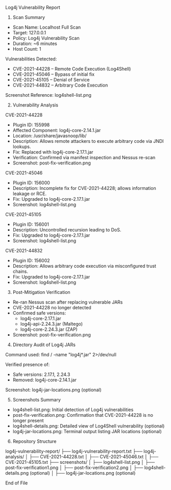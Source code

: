 Log4j Vulnerability Report

1. Scan Summary

- Scan Name: Localhost Full Scan
- Target: 127.0.0.1
- Policy: Log4j Vulnerability Scan
- Duration: ~6 minutes
- Host Count: 1

Vulnerabilities Detected:
- CVE-2021-44228 – Remote Code Execution (Log4Shell)
- CVE-2021-45046 – Bypass of initial fix
- CVE-2021-45105 – Denial of Service
- CVE-2021-44832 – Arbitrary Code Execution

Screenshot Reference: log4shell-list.png

2. Vulnerability Analysis

CVE-2021-44228
- Plugin ID: 155998
- Affected Component: log4j-core-2.14.1.jar
- Location: /usr/share/javasnoop/lib/
- Description: Allows remote attackers to execute arbitrary code via JNDI lookups.
- Fix: Replaced with log4j-core-2.17.1.jar
- Verification: Confirmed via manifest inspection and Nessus re-scan
- Screenshot: post-fix-verification.png

CVE-2021-45046
- Plugin ID: 156000
- Description: Incomplete fix for CVE-2021-44228; allows information leakage or RCE.
- Fix: Upgraded to log4j-core-2.17.1.jar
- Screenshot: log4shell-list.png

CVE-2021-45105
- Plugin ID: 156001
- Description: Uncontrolled recursion leading to DoS.
- Fix: Upgraded to log4j-core-2.17.1.jar
- Screenshot: log4shell-list.png

CVE-2021-44832
- Plugin ID: 156002
- Description: Allows arbitrary code execution via misconfigured trust chains.
- Fix: Upgraded to log4j-core-2.17.1.jar
- Screenshot: log4shell-list.png

3. Post-Mitigation Verification

- Re-ran Nessus scan after replacing vulnerable JARs
- CVE-2021-44228 no longer detected
- Confirmed safe versions:
  - log4j-core-2.17.1.jar
  - log4j-api-2.24.3.jar (Maltego)
  - log4j-core-2.24.3.jar (ZAP)
- Screenshot: post-fix-verification.png

4. Directory Audit of Log4j JARs

Command used:
find / -name "log4j*.jar" 2>/dev/null

Verified presence of:
- Safe versions: 2.17.1, 2.24.3
- Removed: log4j-core-2.14.1.jar

Screenshot: log4j-jar-locations.png (optional)

5. Screenshots Summary

- log4shell-list.png: Initial detection of Log4j vulnerabilities
- post-fix-verification.png: Confirmation that CVE-2021-44228 is no longer present
- log4shell-details.png: Detailed view of Log4Shell vulnerability (optional)
- log4j-jar-locations.png: Terminal output listing JAR locations (optional)

6. Repository Structure

log4j-vulnerability-report/
├── log4j-vulnerability-report.txt
├── log4j-analysis/
│   ├── CVE-2021-44228.txt
│   ├── CVE-2021-45046.txt
│   ├── CVE-2021-45105.txt
├── screenshots/
│   ├── log4shell-list.png
│   ├── post-fix-verification1.png
│   ├── post-fix-verification2.png
│   ├── log4shell-details.png (optional)
│   ├── log4j-jar-locations.png (optional)

End of File
